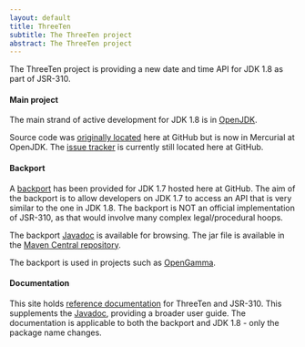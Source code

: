 ```yaml
---
layout: default
title: ThreeTen
subtitle: The ThreeTen project
abstract: The ThreeTen project
---
```


The ThreeTen project is providing a new date and time API for JDK 1.8 as part of JSR-310.

#### Main project

The main strand of active development for JDK 1.8 is in [OpenJDK](http://openjdk.java.net/projects/threeten/).

Source code was [originally located](https://github.com/ThreeTen/threeten) here at GitHub but is now in Mercurial at OpenJDK.
The [issue tracker](https://github.com/ThreeTen/threeten/issues) is currently still located here at GitHub.

#### Backport

A [backport](https://github.com/ThreeTen/threetenbp) has been provided for JDK 1.7 hosted here at GitHub.
The aim of the backport is to allow developers on JDK 1.7 to access an API that is very similar to the one in JDK 1.8.
The backport is NOT an official implementation of JSR-310, as that would involve many complex legal/procedural hoops.

The backport [Javadoc](http://threeten.github.com/threetenbp/apidocs) is available for browsing.
The jar file is available in the [Maven Central repository](http://search.maven.org/#search%7Cgav%7C1%7Cg%3A%22org.threeten%22%20AND%20a%3A%22threetenbp%22).

The backport is used in projects such as [OpenGamma](https://github.com/OpenGamma/OG-Platform).

#### Documentation

This site holds [reference documentation](articles/index.html) for ThreeTen and JSR-310.
This supplements the [Javadoc](http://threeten.github.com/threetenbp/apidocs), providing a broader user guide.
The documentation is applicable to both the backport and JDK 1.8 - only the package name changes.
